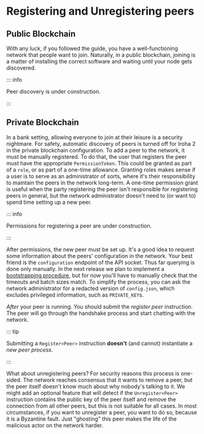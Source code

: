 # Registering and Unregistering peers

## Public Blockchain

With any luck, if you followed the guide, you have a well-functioning
network that people want to join. Naturally, in a public blockchain,
joining is a matter of installing the correct software and waiting until
your node gets discovered.

::: info

Peer discovery is under construction.

:::

## Private Blockchain

In a bank setting, allowing everyone to join at their leisure is a security
nightmare. For safety, automatic discovery of peers is turned off for Iroha
2 in the private blockchain configuration. To add a peer to the network, it
must be manually registered. To do that, the user that registers the peer
must have the appropriate `PermissionToken`. This could be granted as part
of a `role`, or as part of a one-time allowance. Granting roles makes sense
if a user is to serve as an administrator of sorts, where it's their
responsibility to maintain the peers in the network long-term. A one-time
permission grant is useful when the party registering the peer isn't
responsible for registering peers in general, but the network administrator
doesn't need to (or want to) spend time setting up a new peer.

::: info

Permissions for registering a peer are under construction.

:::

After permissions, the new peer must be set up. It's a good idea to request
some information about the peers' configuration in the network. Your best
friend is the `configuration` endpoint of the API socket. Thus far querying
is done only manually. In the next release we plan to implement a
[bootstrapping procedure](https://github.com/hyperledger/iroha/issues/1184 '#1184'),
but for now you'll have to manually check that the timeouts and batch sizes
match. To simplify the process, you can ask the network administrator for a
redacted version of `config.json`, which excludes privileged information,
such as `PRIVATE_KEY`s.

_After_ your peer is running. You should submit the _register peer_
instruction. The peer will go through the handshake process and start
chatting with the network.

::: tip

Submitting a `Register<Peer>` instruction **doesn't** (and cannot)
instantiate a _new peer process_.

:::

What about unregistering peers? For security reasons this process is
one-sided. The network reaches consensus that it wants to remove a peer,
but the peer itself doesn't know much about why nobody's talking to it. We
might add an optional feature that will detect if the `Unregister<Peer>`
instruction contains the public key of the peer itself and remove the
connection from all other peers, but this is not suitable for all cases. In
most circumstances, if you want to unregister a peer, you want to do so,
because it is a Byzantine fault. Just "ghosting" this peer makes the life
of the malicious actor on the network harder.
